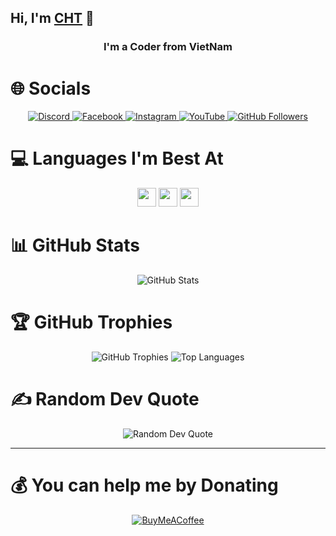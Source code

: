 ## Hi, I'm [CHT](https://www.facebook.com/C.hoangtan) 👋

<h3 align="center">I'm a Coder from VietNam</h3>

# 🌐 Socials
<p align="center">
  <a href="discord.gg/UWN2m9bpXn">
    <img src="https://img.shields.io/badge/Discord-%237289DA.svg?logo=discord&logoColor=white" alt="Discord">
  </a>
  <a href="https://facebook.com/C.hoangtan">
    <img src="https://img.shields.io/badge/Facebook-%231877F2.svg?logo=Facebook&logoColor=white" alt="Facebook">
  </a>
  <a href="https://instagram.com/hoangtan.737">
    <img src="https://img.shields.io/badge/Instagram-%23E4405F.svg?logo=Instagram&logoColor=white" alt="Instagram">
  </a>
  <a href="https://www.youtube.com/@CaoHoangTan">
    <img src="https://img.shields.io/badge/YouTube-%23FF0000.svg?logo=YouTube&logoColor=white" alt="YouTube">
  </a>
  <a href="https://github.com/CHT7">
    <img src="https://img.shields.io/github/followers/CHT7?label=follow&style=social" alt="GitHub Followers">
  </a>
</p>

# 💻 Languages I'm Best At
<p align="center">
  <code><img height="30" src="https://img.shields.io/badge/javascript-%23323330.svg?style=plastic&logo=javascript&logoColor=%23F7DF1E"></code>
  <code><img height="30" src="https://img.shields.io/badge/node.js-6DA55F?style=plastic&logo=node.js&logoColor=white"></code>
  <code><img height="30" src="https://img.shields.io/badge/python-3670A0?style=plastic&logo=python&logoColor=ffdd54"></code>
</p>

# 📊 GitHub Stats
<p align="center">
  <img src="https://github-readme-stats.vercel.app/api?username=CHT7&theme=radical&hide_border=false&include_all_commits=false&count_private=false" alt="GitHub Stats"><br/>
</p>

# 🏆 GitHub Trophies
<p align="center">
  <img src="https://github-trophies.vercel.app/?username=CHT7&theme=dracula&no-frame=false&no-bg=true&margin-w=4" alt="GitHub Trophies">
  <img src="https://github-readme-stats.vercel.app/api/top-langs/?username=CHT7&theme=dracula" alt="Top Languages">
</p>

# ✍️ Random Dev Quote
<p align="center">
  <img src="https://quotes-github-readme.vercel.app/api?type=horizontal&theme=tokyonight" alt="Random Dev Quote">
</p>

---

# 💰 You can help me by Donating
<p align="center">
  <a href="https://www.buymeacoffee.com/HoangTan">
    <img src="https://img.shields.io/badge/Buy%20Me%20a%20Coffee-ffdd00?style=for-the-badge&logo=buy-me-a-coffee&logoColor=black" alt="BuyMeACoffee">
  </a>
</p>
